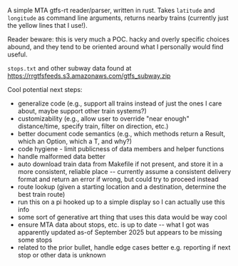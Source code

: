 A simple MTA gtfs-rt reader/parser, written in rust. Takes `latitude` and `longitude` as 
command line arguments, returns nearby trains (currently just the yellow lines that I use!).

Reader beware: this is very much a POC. hacky and overly specific choices abound, and they
tend to be oriented around what I personally would find useful.

`stops.txt` and other subway data found at https://rrgtfsfeeds.s3.amazonaws.com/gtfs_subway.zip

Cool potential next steps:
- generalize code (e.g., support all trains instead of just the ones I care about, maybe support other train systems?)
- customizability (e.g., allow user to override "near enough" distance/time, specify train, filter on direction, etc.)
- better document code semantics (e.g., which methods return a Result<T>, which an Option<T>, which a T, and why?)
- code hygiene - limit publicness of data members and helper functions
- handle malformed data better 
- auto download train data from Makefile if not present, and store it in a more consistent, reliable place
-- currently assume a consistent delivery format and return an error if wrong, but could try to proceed instead
- route lookup (given a starting location and a destination, determine the best train route)
- run this on a pi hooked up to a simple display so I can actually use this info
- some sort of generative art thing that uses this data would be way cool
- ensure MTA data about stops, etc. is up to date 
-- what I got was apparently updated as-of September 2025 but appears to be missing some stops
- related to the prior bullet, handle edge cases better e.g. reporting if next stop or other data is unknown

